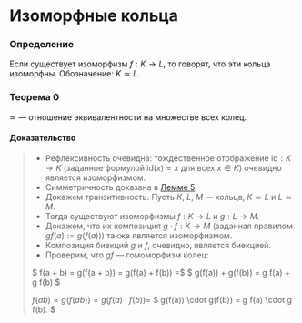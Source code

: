 # Изоморфные кольца

### **Определение**

Если существует изоморфизм $f : K \to L$, то говорят, что эти кольца изоморфны.
Обозначение: $K \simeq L$.

### **Теорема 0**

$\simeq$ — отношение эквивалентности на множестве всех колец.

#### **Доказательство**

> + Рефлексивность очевидна: тождественное отображение $\text{id} : K \to K$
>   (заданное формулой $\text{id}(x) = x$ для всех $x \in K$)
>   очевидно является изоморфизмом.
> + Симметричность доказана в [Лемме 5](glava0/6.md#лемма-5).
> + Докажем транзитивность. Пусть $K$, $L$, $M$ — кольца,
>   $K \simeq L$ и $L \simeq M$.
> + Тогда существуют изоморфизмы $f : K \to L$ и $g : L \to M$.
> + Докажем, что их композиция $g \cdot f : K \to M$
>   (заданная правилом $g f(a) := g(f(a))$) также является изоморфизмом.
> + Композиция биекций $g$ и $f$, очевидно, является биекцией.
> + Проверим, что $g f$ — гомоморфизм колец:
>
> $ f(a + b) = g(f(a + b)) = g(f(a) + f(b)) =$
> $ g(f(a)) + g(f(b)) = g f(a) + g f(b) $
>
> $f(ab) = g(f(ab)) = g(f(a) \cdot f(b)) =$
> $ g(f(a)) \cdot g(f(b)) = g f(a) \cdot g f(b). $
